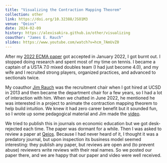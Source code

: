 ```yaml
---
title: "Visualizing the Contraction Mapping Theorem"
collection: other
link: https://doi.org/10.32388/JSO1M3
venue: "Qeios"
date: 2024-02-09
history: https://alexisakira.github.io/other/visualizing
coauthor: "James E. Rauch"
slides: https://www.youtube.com/watch?v=hcm_7AmUvZ0
---
```


After my [2022 ECMA paper](https://dx.doi.org/10.3982/ECTA17984) got accepted in January 2022, I got burnt out. I stopped doing research and spent most of my time on tennis. I became a captain of a USTA 7.0 mixed doubles team (I had just become 4.0), and my wife and I recruited strong players, organized practices, and advanced to sectionals twice.

My coauthor [Jim Rauch](https://en.wikipedia.org/wiki/James_Rauch) was the recruitment chair when I got hired at UCSD in 2013 and then became the department chair for a few years, so I had a lot of interaction with him. When we chatted in June 2022, he mentioned he was interested in a project to animate the contraction mapping theorem to help build intuition. We knew it had zero career benefit but it sounded fun, so I wrote up some pedagogical material and Jim made the [video](https://www.youtube.com/watch?v=hcm_7AmUvZ0).

We tried to publish this in journals on economic education but we got desk-rejected each time. The paper was dormant for a while. Then I was asked to review a paper at [Qeios](https://www.qeios.com/). Because I had never heard of it, I thought it was a predatory journal, but upon inspection its business model seemed interesting: they publish any paper, but reviews are open and (to prevent abuse) reviewers write reviews with their real names. So we posted our paper there, and we are happy that our paper and video were well received. 